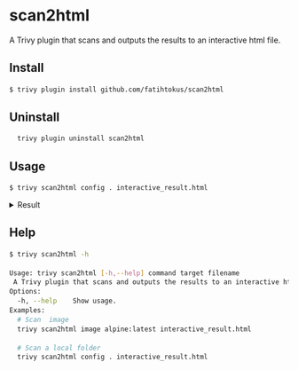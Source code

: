 # scan2html
A Trivy plugin that scans and outputs the results to an interactive html file.
## Install
```sh
$ trivy plugin install github.com/fatihtokus/scan2html
```

## Uninstall
```sh
  trivy plugin uninstall scan2html
```

## Usage
```sh
$ trivy scan2html config . interactive_result.html
```
<details>
<summary>Result</summary>
![result](result.png)
</details>

## Help
```sh
$ trivy scan2html -h

Usage: trivy scan2html [-h,--help] command target filename
 A Trivy plugin that scans and outputs the results to an interactive html file.
Options:
  -h, --help    Show usage.
Examples:
  # Scan  image
  trivy scan2html image alpine:latest interactive_result.html

  # Scan a local folder
  trivy scan2html config . interactive_result.html
```
